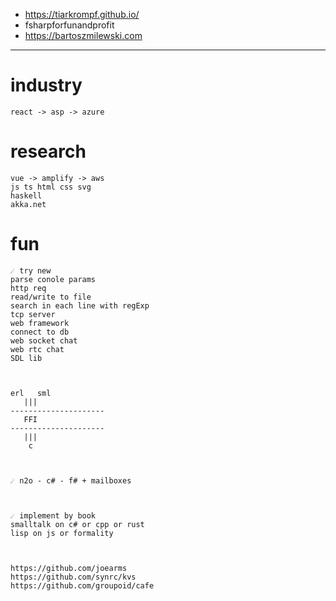 * https://tiarkrompf.github.io/
* fsharpforfunandprofit
* https://bartoszmilewski.com

---

# industry
```
react -> asp -> azure
```

# research
```
vue -> amplify -> aws
js ts html css svg
haskell
akka.net
```

# fun
```
☄️ try new
parse conole params
http req
read/write to file
search in each line with regExp
tcp server
web framework
connect to db
web socket chat
web rtc chat
SDL lib



erl   sml
   |||
---------------------
   FFI
---------------------
   |||
    c



☄️ n2o - c# - f# + mailboxes



☄️ implement by book
smalltalk on c# or cpp or rust
lisp on js or formality



https://github.com/joearms
https://github.com/synrc/kvs
https://github.com/groupoid/cafe
```
